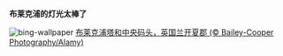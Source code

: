 
**布莱克浦的灯光太棒了**

![bing-wallpaper](https://www.bing.com/th?id=OHR.BlackpoolBeach_ZH-CN2646268897_1920x1080.jpg)
[布莱克浦塔和中央码头，英国兰开夏郡 (© Bailey-Cooper Photography/Alamy)](https://www.bing.com/search?q=%E8%8B%B1%E5%9B%BD%E5%B8%83%E8%8E%B1%E5%85%8B%E6%B5%A6&amp;form=hpcapt&amp;mkt=zh-cn)
  